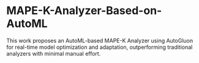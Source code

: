 # MAPE-K-Analyzer-Based-on-AutoML
This work proposes an AutoML-based MAPE-K Analyzer using AutoGluon for real-time model optimization and adaptation, outperforming traditional analyzers with minimal manual effort.  
